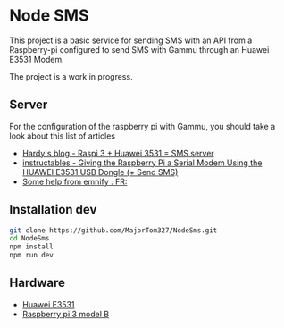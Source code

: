 # Node SMS

This project is a basic service for sending SMS with an API from a Raspberry-pi configured to send SMS with Gammu through an Huawei E3531 Modem.

The project is a work in progress.

## Server

For the configuration of the raspberry pi with Gammu, you should take a look about this list of articles

* [Hardy's blog - Raspi 3 + Huawei 3531 = SMS server](https://hardy0700.wordpress.com/2016/07/16/raspi-3-huawei-3531-sms-server/)
* [instructables - Giving the Raspberry Pi a Serial Modem Using the HUAWEI E3531 USB Dongle (+ Send SMS)](https://www.instructables.com/id/Giving-the-Raspberry-Pi-a-Serial-Modem-Using-the-H/)
* [Some help from emnify : FR:](https://support.emnify.com/hc/fr/articles/115001721233-Comment-utiliser-Huawei-E3531-en-mode-Modem-)

## Installation dev

``` bash
git clone https://github.com/MajorTom327/NodeSms.git
cd NodeSms
npm install
npm run dev
```

## Hardware

* [Huawei E3531](https://www.amazon.fr/gp/product/B00HSZEY34/ref=ppx_yo_dt_b_asin_title_o03_s00?ie=UTF8&psc=1)
* [Raspberry pi 3 model B](https://www.amazon.fr/gp/product/B01CD5VC92/ref=ppx_yo_dt_b_asin_title_o01_s00?ie=UTF8&psc=1)

